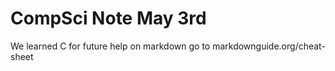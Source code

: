 # CompSci Note May 3rd

We learned C
for future help on markdown go to markdownguide.org/cheat-sheet
